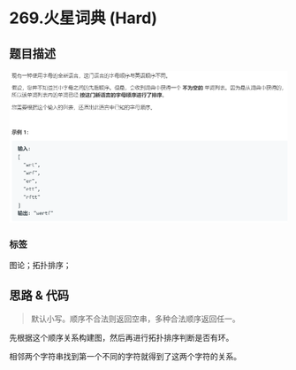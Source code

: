 # 269.火星词典 (Hard)

## 题目描述

![](269.png)

### 标签

图论；拓扑排序；

## 思路 & 代码

> 默认小写。顺序不合法则返回空串，多种合法顺序返回任一。

先根据这个顺序关系构建图，然后再进行拓扑排序判断是否有环。

相邻两个字符串找到第一个不同的字符就得到了这两个字符的关系。